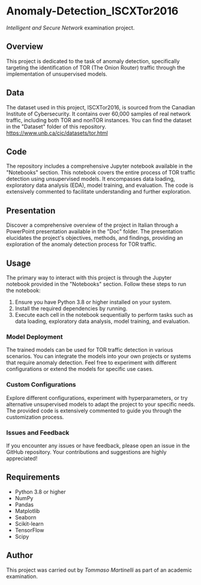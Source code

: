 # Anomaly-Detection_ISCXTor2016
*Intelligent and Secure Network* examination project.

## Overview
This project is dedicated to the task of anomaly detection, specifically targeting the identification of TOR (The Onion Router) traffic through the implementation of unsupervised models.

## Data
The dataset used in this project, ISCXTor2016, is sourced from the Canadian Institute of Cybersecurity. It contains over 60,000 samples of real network traffic, including both TOR and nonTOR instances. You can find the dataset in the "Dataset" folder of this repository. https://www.unb.ca/cic/datasets/tor.html 

## Code
The repository includes a comprehensive Jupyter notebook available in the "Notebooks" section. This notebook covers the entire process of TOR traffic detection using unsupervised models. It encompasses data loading, exploratory data analysis (EDA), model training, and evaluation. The code is extensively commented to facilitate understanding and further exploration.

## Presentation
Discover a comprehensive overview of the project in Italian through a PowerPoint presentation available in the "Doc" folder. The presentation elucidates the project's objectives, methods, and findings, providing an exploration of the anomaly detection process for TOR traffic.

## Usage
The primary way to interact with this project is through the Jupyter notebook provided in the "Notebooks" section. Follow these steps to run the notebook:

1. Ensure you have Python 3.8 or higher installed on your system.
2. Install the required dependencies by running.
3. Execute each cell in the notebook sequentially to perform tasks such as data loading, exploratory data analysis, model training, and evaluation.

### Model Deployment
The trained models can be used for TOR traffic detection in various scenarios. You can integrate the models into your own projects or systems that require anomaly detection. Feel free to experiment with different configurations or extend the models for specific use cases.

### Custom Configurations
Explore different configurations, experiment with hyperparameters, or try alternative unsupervised models to adapt the project to your specific needs. The provided code is extensively commented to guide you through the customization process.

### Issues and Feedback
If you encounter any issues or have feedback, please open an issue in the GitHub repository. Your contributions and suggestions are highly appreciated!


## Requirements
- Python 3.8 or higher
- NumPy
- Pandas
- Matplotlib
- Seaborn
- Scikit-learn
- TensorFlow
- Scipy

## Author
This project was carried out by *Tommaso Martinelli* as part of an academic examination.

